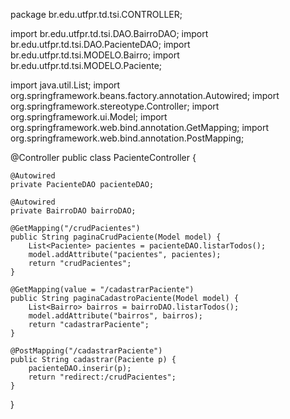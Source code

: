 package br.edu.utfpr.td.tsi.CONTROLLER;

import br.edu.utfpr.td.tsi.DAO.BairroDAO;
import br.edu.utfpr.td.tsi.DAO.PacienteDAO;
import br.edu.utfpr.td.tsi.MODELO.Bairro;
import br.edu.utfpr.td.tsi.MODELO.Paciente;

import java.util.List;
import org.springframework.beans.factory.annotation.Autowired;
import org.springframework.stereotype.Controller;
import org.springframework.ui.Model;
import org.springframework.web.bind.annotation.GetMapping;
import org.springframework.web.bind.annotation.PostMapping;

@Controller
public class PacienteController {

    @Autowired
    private PacienteDAO pacienteDAO;

    @Autowired
    private BairroDAO bairroDAO;

    @GetMapping("/crudPacientes")
    public String paginaCrudPaciente(Model model) {
        List<Paciente> pacientes = pacienteDAO.listarTodos();
        model.addAttribute("pacientes", pacientes);
        return "crudPacientes";
    }

    @GetMapping(value = "/cadastrarPaciente")
    public String paginaCadastroPaciente(Model model) {
        List<Bairro> bairros = bairroDAO.listarTodos();
        model.addAttribute("bairros", bairros);
        return "cadastrarPaciente";
    }

    @PostMapping("/cadastrarPaciente")
    public String cadastrar(Paciente p) {
        pacienteDAO.inserir(p);
        return "redirect:/crudPacientes";
    }
}
